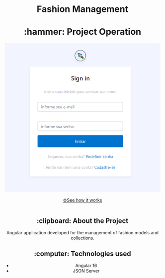 <h1 align="center" font-size="20px">Fashion Management</h1>

<h1 align="center" > :hammer: Project Operation </h1>

<p align="center" >
<img  width="500px" src="assets/fashionmanagement.png" alt="model" >
</p>

<div align="center">
<a href="https://fashionmanagementt.netlify.app/login">⚙️See how it works</a>
</div>  

<br>

<h2 align="center"> :clipboard: About the Project </h2>

<div align="center">
  Angular application developed for the management of fashion models and collections.
</div>

<h2 align="center"> :computer: Technologies used </h2>
<div align="center">
  
- Angular 16
- JSON Server

</div>

